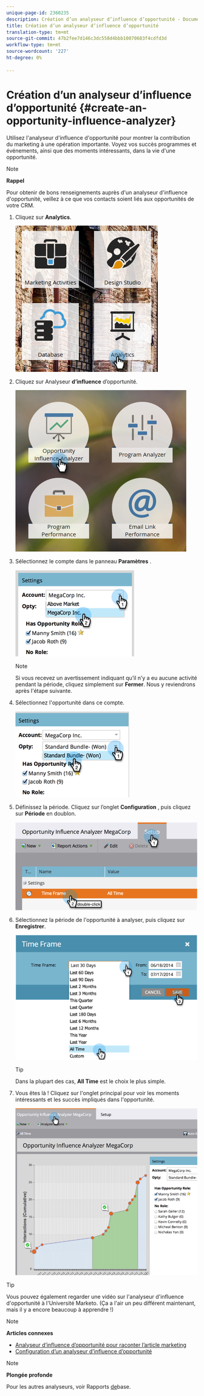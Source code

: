 ```yaml
---
unique-page-id: 2360235
description: Création d’un analyseur d’influence d’opportunité - Documents marketing - Documentation du produit
title: Création d’un analyseur d’influence d’opportunité
translation-type: tm+mt
source-git-commit: 47b2fee7d146c3dc558d4bbb10070683f4cdfd3d
workflow-type: tm+mt
source-wordcount: '227'
ht-degree: 0%

---
```



# Création d’un analyseur d’influence d’opportunité {#create-an-opportunity-influence-analyzer}

Utilisez l&#39;analyseur d&#39;influence d&#39;opportunité pour montrer la contribution du marketing à une opération importante. Voyez vos succès programmes et événements, ainsi que des moments intéressants, dans la vie d&#39;une opportunité.

>[!NOTE]
>
>**Rappel**
>
>Pour obtenir de bons renseignements auprès d&#39;un analyseur d&#39;influence d&#39;opportunité, veillez à ce que vos contacts soient liés aux opportunités de votre CRM.

1. Cliquez sur **Analytics**.

   ![](assets/analytics.png)

1. Cliquez sur Analyseur **d’influence** d’opportunité.

   ![](assets/two.png)

1. Sélectionnez le compte dans le panneau **Paramètres** .

   ![](assets/image2014-9-17-8-3a56-3a32.png)

   >[!NOTE]
   >
   >Si vous recevez un avertissement indiquant qu’il n’y a eu aucune activité pendant la période, cliquez simplement sur **Fermer**. Nous y reviendrons après l&#39;étape suivante.

1. Sélectionnez l&#39;opportunité dans ce compte.

   ![](assets/image2014-9-17-8-3a56-3a48.png)

1. Définissez la période. Cliquez sur l’onglet **Configuration** , puis cliquez sur **Période** en doublon.

   ![](assets/image2014-9-17-8-3a57-3a17.png)

1. Sélectionnez la période de l&#39;opportunité à analyser, puis cliquez sur **Enregistrer**.

   ![](assets/image2014-9-17-8-3a57-3a27.png)

   >[!TIP]
   >
   >
   >Dans la plupart des cas, **All Time** est le choix le plus simple.

1. Vous êtes là ! Cliquez sur l&#39;onglet principal pour voir les moments intéressants et les succès impliqués dans l&#39;opportunité.

   ![](assets/image2014-9-17-8-3a57-3a42.png)

>[!TIP]
>
>Vous pouvez également regarder une vidéo sur l&#39;analyseur d&#39;influence d&#39;opportunité à l&#39;Université [](https://learn.marketo.com)Marketo. (Ça a l&#39;air un peu différent maintenant, mais il y a encore beaucoup à apprendre !)

>[!NOTE]
>
>**Articles connexes**
>
>* [Analyseur d’influence d’opportunité pour raconter l’article marketing](tell-the-marketing-story-with-an-opportunity-influence-analyzer.md)
>* [Configuration d’un analyseur d’influence d’opportunité](configure-an-opportunity-influence-analyzer.md)

>



>[!NOTE]
>
>**Plongée profonde**
>
>Pour les autres analyseurs, voir Rapports [de](http://docs.marketo.com/display/docs/basic+reporting)base.


